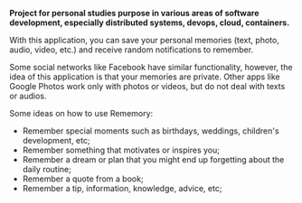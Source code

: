 **Project for personal studies purpose  in various areas of software development, especially distributed systems, devops, cloud, containers.**

With this application, you can save your personal memories (text, photo, audio, video, etc.) and receive random notifications to remember.

Some social networks like Facebook have similar functionality, however, the idea of this application is that your memories are private. Other apps like Google Photos work only with photos or videos, but do not deal with texts or audios.

Some ideas on how to use Rememory:

- Remember special moments such as birthdays, weddings, children's development, etc;
- Remember something that motivates or inspires you;
- Remember a dream or plan that you might end up forgetting about the daily routine;
- Remember a quote from a book;
- Remember a tip, information, knowledge, advice, etc;
